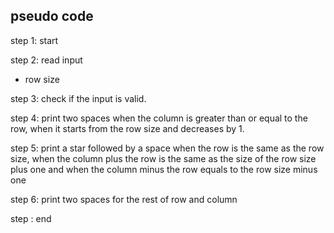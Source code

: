 ## pseudo code  
step 1: start  

step 2: read input  
- row size 

step 3: check if the input is valid.  

step 4: print two spaces when the column is greater than or equal to the row, when it starts from the row size and decreases by 1.  

step 5: print a star followed by a space when the row is the same as the row size, when the column plus the row is the same as the size of the row size plus one and when the column minus the row equals to the row size minus one 

step 6: print two spaces for the rest of row and column  

step : end  